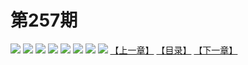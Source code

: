 # 第257期
![](https://mao.mhtupian.com/uploads/img/7563/267966/manhua_12_20161109_2016110910115443088.jpg)
![](https://mao.mhtupian.com/uploads/img/7563/267966/manhua_12_20161109_2016110910120941868.jpg)
![](https://mao.mhtupian.com/uploads/img/7563/267966/manhua_12_20161109_2016110910121990323.jpg)
![](https://mao.mhtupian.com/uploads/img/7563/267966/manhua_12_20161109_2016110910122884668.jpg)
![](https://mao.mhtupian.com/uploads/img/7563/267966/manhua_12_20161109_2016110910123837811.jpg)
![](https://mao.mhtupian.com/uploads/img/7563/267966/manhua_12_20161109_2016110910124763215.jpg)
![](https://mao.mhtupian.com/uploads/img/7563/267966/manhua_12_20161109_2016110910125792422.jpg)
![](https://mao.mhtupian.com/uploads/img/7563/267966/manhua_12_20161109_2016110910130994017.jpg)
[【上一章】](./25.md)
[【目录】](./READMD.md)
[【下一章】](./27.md)
